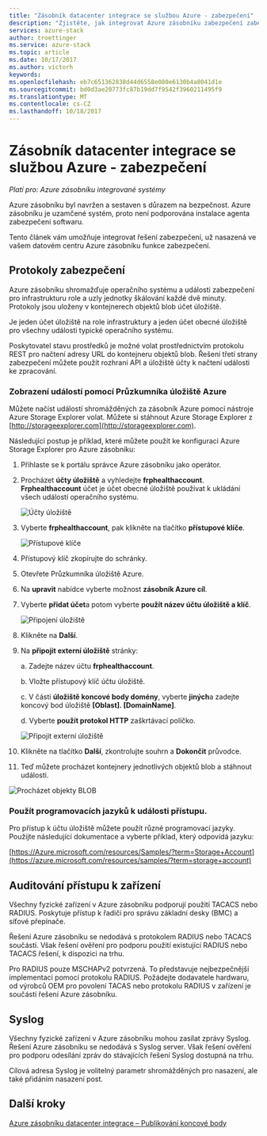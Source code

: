 ```yaml
---
title: "Zásobník datacenter integrace se službou Azure - zabezpečení"
description: "Zjistěte, jak integrovat Azure zásobníku zabezpečení zabezpečení vašeho datového centra"
services: azure-stack
author: troettinger
ms.service: azure-stack
ms.topic: article
ms.date: 10/17/2017
ms.author: victorh
keywords: 
ms.openlocfilehash: eb7c651362838d44d6558e080e6130b4a8041d1e
ms.sourcegitcommit: bd0d3ae20773fc87b19dd7f9542f3960211495f9
ms.translationtype: MT
ms.contentlocale: cs-CZ
ms.lasthandoff: 10/18/2017
---
```

# <a name="azure-stack-datacenter-integration---security"></a>Zásobník datacenter integrace se službou Azure - zabezpečení

*Platí pro: Azure zásobníku integrované systémy*

Azure zásobníku byl navržen a sestaven s důrazem na bezpečnost. Azure zásobníku je uzamčené systém, proto není podporována instalace agenta zabezpečení softwaru.

Tento článek vám umožňuje integrovat řešení zabezpečení, už nasazená ve vašem datovém centru Azure zásobníku funkce zabezpečení.

## <a name="security-logs"></a>Protokoly zabezpečení

Azure zásobníku shromažďuje operačního systému a události zabezpečení pro infrastrukturu role a uzly jednotky škálování každé dvě minuty. Protokoly jsou uloženy v kontejnerech objektů blob účet úložiště.

Je jeden účet úložiště na role infrastruktury a jeden účet obecné úložiště pro všechny události typické operačního systému.

Poskytovatel stavu prostředků je možné volat prostřednictvím protokolu REST pro načtení adresy URL do kontejneru objektů blob. Řešení třetí strany zabezpečení můžete použít rozhraní API a úložiště účty k načtení události ke zpracování.

### <a name="use-azure-storage-explorer-to-view-events"></a>Zobrazení událostí pomocí Průzkumníka úložiště Azure

Můžete načíst událostí shromážděných za zásobník Azure pomocí nástroje Azure Storage Explorer volat. Můžete si stáhnout Azure Storage Explorer z [http://storageexplorer.com](http://storageexplorer.com).

Následující postup je příklad, které můžete použít ke konfiguraci Azure Storage Explorer pro Azure zásobníku:

1. Přihlaste se k portálu správce Azure zásobníku jako operátor.
2. Procházet **účty úložiště** a vyhledejte **frphealthaccount**. **Frphealthaccount** účet je účet obecné úložiště používat k ukládání všech událostí operačního systému.

   ![Účty úložiště](media/azure-stack-integrate-security/storage-accounts.png)

3. Vyberte **frphealthaccount**, pak klikněte na tlačítko **přístupové klíče**.

   ![Přístupové klíče](media/azure-stack-integrate-security/access-keys.png)

4. Přístupový klíč zkopírujte do schránky.
5. Otevřete Průzkumníka úložiště Azure.
6. Na **upravit** nabídce vyberte možnost **zásobník Azure cíl**.
7. Vyberte **přidat účet**a potom vyberte **použít název účtu úložiště a klíč**.

   ![Připojení úložiště](media/azure-stack-integrate-security/connect-storage.png)

8. Klikněte na **Další**.
9. Na **připojit externí úložiště** stránky:

   a. Zadejte název účtu **frphealthaccount**.

   b. Vložte přístupový klíč účtu úložiště.

   c. V části **úložiště koncové body domény**, vyberte **jiných**a zadejte koncový bod úložiště **[Oblast]. [DomainName]**.

   d. Vyberte **použít protokol HTTP** zaškrtávací políčko.

   ![Připojit externí úložiště](media/azure-stack-integrate-security/attach-storage.png)

10. Klikněte na tlačítko **Další**, zkontrolujte souhrn a **Dokončit** průvodce.
11. Teď můžete procházet kontejnery jednotlivých objektů blob a stáhnout události.

   ![Procházet objekty BLOB](media/azure-stack-integrate-security/browse-blob.png)

### <a name="use-programming-languages-to-access-events"></a>Použít programovacích jazyků k události přístupu.

Pro přístup k účtu úložiště můžete použít různé programovací jazyky. Použijte následující dokumentace a vyberte příklad, který odpovídá jazyku:

[https://Azure.microsoft.com/resources/Samples/?term=Storage+Account](https://azure.microsoft.com/resources/samples/?term=storage+account)

## <a name="device-access-auditing"></a>Auditování přístupu k zařízení

Všechny fyzické zařízení v Azure zásobníku podporují použití TACACS nebo RADIUS. Poskytuje přístup k řadiči pro správu základní desky (BMC) a síťové přepínače.

Řešení Azure zásobníku se nedodává s protokolem RADIUS nebo TACACS součástí. Však řešení ověření pro podporu použití existující RADIUS nebo TACACS řešení, k dispozici na trhu.

Pro RADIUS pouze MSCHAPv2 potvrzená. To představuje nejbezpečnější implementaci pomocí protokolu RADIUS.
Požádejte dodavatele hardwaru, od výrobců OEM pro povolení TACAS nebo protokolu RADIUS v zařízení je součástí řešení Azure zásobníku.

## <a name="syslog"></a>Syslog

Všechny fyzické zařízení v Azure zásobníku mohou zasílat zprávy Syslog. Řešení Azure zásobníku se nedodává s Syslog server. Však řešení ověření pro podporu odesílání zpráv do stávajících řešení Syslog dostupná na trhu.

Cílová adresa Syslog je volitelný parametr shromážděných pro nasazení, ale také přidáním nasazení post.

## <a name="next-steps"></a>Další kroky

[Azure zásobníku datacenter integrace – Publikování koncové body](azure-stack-integrate-endpoints.md)
